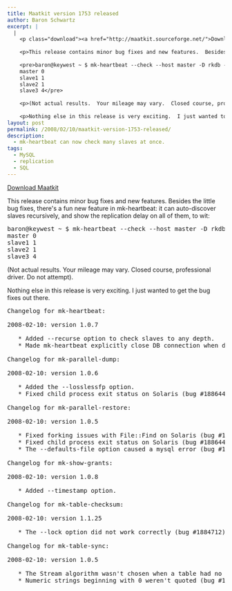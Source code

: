 ```yaml
---
title: Maatkit version 1753 released
author: Baron Schwartz
excerpt: |
  |
    <p class="download"><a href="http://maatkit.sourceforge.net/">Download Maatkit</a></p>
    
    <p>This release contains minor bug fixes and new features.  Besides the little bug fixes, there's a fun new feature in mk-heartbeat: it can auto-discover slaves recursively, and show the replication delay on all of them, to wit:</p>
    
    <pre>baron@keywest ~ $ mk-heartbeat --check --host master -D rkdb --recurse 10
    master 0
    slave1 1
    slave2 1
    slave3 4</pre>
    
    <p>(Not actual results.  Your mileage may vary.  Closed course, professional driver.  Do not attempt).</p>
    
    <p>Nothing else in this release is very exciting.  I just wanted to get the bug fixes out there.</p>
layout: post
permalink: /2008/02/10/maatkit-version-1753-released/
description:
  - mk-heartbeat can now check many slaves at once.
tags:
  - MySQL
  - replication
  - SQL
---
```

<p class="download">
  <a href="http://code.google.com/p/maatkit/">Download Maatkit</a>
</p>

This release contains minor bug fixes and new features. Besides the little bug fixes, there's a fun new feature in mk-heartbeat: it can auto-discover slaves recursively, and show the replication delay on all of them, to wit:

<pre>baron@keywest ~ $ mk-heartbeat --check --host master -D rkdb --recurse 10
master 0
slave1 1
slave2 1
slave3 4</pre>

(Not actual results. Your mileage may vary. Closed course, professional driver. Do not attempt).

Nothing else in this release is very exciting. I just wanted to get the bug fixes out there.

<pre>Changelog for mk-heartbeat:

2008-02-10: version 1.0.7

   * Added --recurse option to check slaves to any depth.
   * Made mk-heartbeat explicitly close DB connection when done.

Changelog for mk-parallel-dump:

2008-02-10: version 1.0.6

   * Added the --losslessfp option.
   * Fixed child process exit status on Solaris (bug #1886444).

Changelog for mk-parallel-restore:

2008-02-10: version 1.0.5

   * Fixed forking issues with File::Find on Solaris (bug #1887102).
   * Fixed child process exit status on Solaris (bug #1886444).
   * The --defaults-file option caused a mysql error (bug #1886866).

Changelog for mk-show-grants:

2008-02-10: version 1.0.8

   * Added --timestamp option.

Changelog for mk-table-checksum:

2008-02-10: version 1.1.25

   * The --lock option did not work correctly (bug #1884712).

Changelog for mk-table-sync:

2008-02-10: version 1.0.5

   * The Stream algorithm wasn't chosen when a table had no key.
   * Numeric strings beginning with 0 weren't quoted (bug #1883019).</pre>
